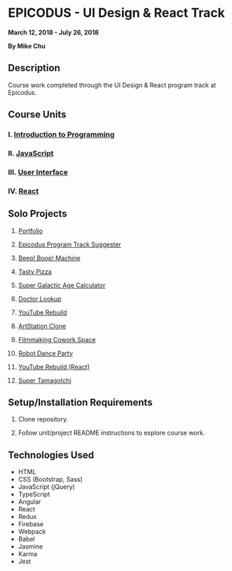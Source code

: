 # EPICODUS - UI Design & React Track

**March 12, 2018 - July 26, 2018**

**By Mike Chu**

## Description

Course work completed through the UI Design & React program track at Epicodus.

## Course Units

### I. [Introduction to Programming](unit-01-intro)

### II. [JavaScript](unit-02-javascript)

### III. [User Interface](unit-03-ui)

### IV. [React](unit-04-react)

## Solo Projects

1. [Portfolio](solo-projects/01-portfolio)

2. [Epicodus Program Track Suggester](solo-projects/02-track-suggester)

3. [Beep! Boop! Machine](solo-projects/03-beep-boop)

4. [Tasty Pizza](solo-projects/04-tasty-pizza)

5. [Super Galactic Age Calculator](solo-projects/05-galactic-age)

6. [Doctor Lookup](solo-projects/06-doctor-lookup)

7. [YouTube Rebuild](solo-projects/07-youtube-rebuild)

8. [ArtStation Clone](solo-projects/08-artstation-clone)

9. [Filmmaking Cowork Space](solo-projects/09-cowork-space)

10. [Robot Dance Party](solo-projects/10-robot-dance-party)

11. [YouTube Rebuild (React)](solo-projects/11-youtube-rebuild-react)

11. [Super Tamagotchi](solo-projects/12-super-tamagotchi)

## Setup/Installation Requirements

1. Clone repository.

2. Follow unit/project README instructions to explore course work.

## Technologies Used

- HTML
- CSS (Bootstrap, Sass)
- JavaScript (jQuery)
- TypeScript
- Angular
- React
- Redux
- Firebase
- Webpack
- Babel
- Jasmine
- Karma
- Jest
